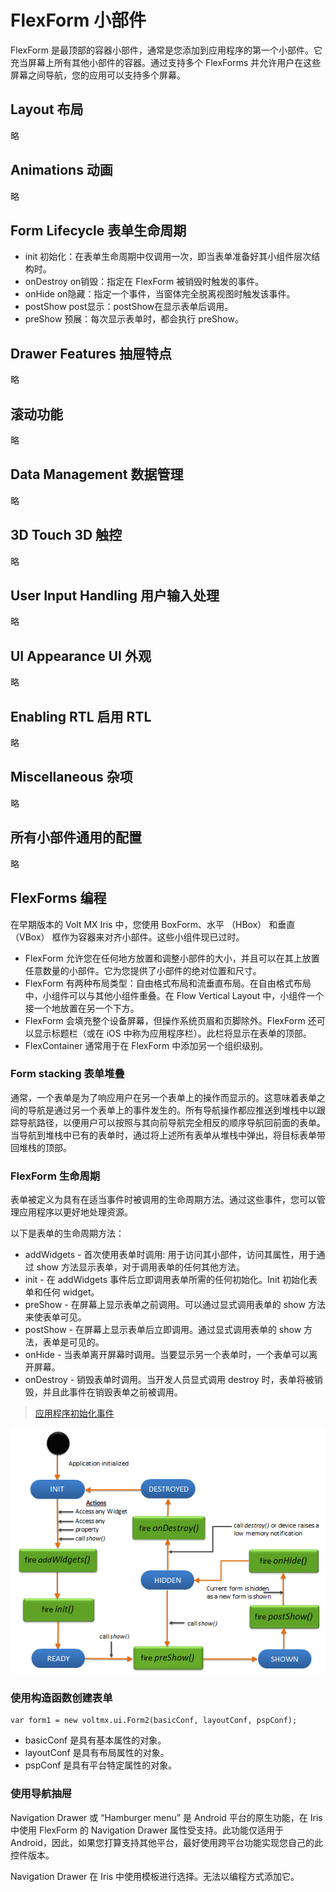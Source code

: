 # FlexForm 小部件
FlexForm 是最顶部的容器小部件，通常是您添加到应用程序的第一个小部件。它充当屏幕上所有其他小部件的容器。通过支持多个 FlexForms 并允许用户在这些屏幕之间导航，您的应用可以支持多个屏幕。

## Layout 布局
略

## Animations 动画
略

## Form Lifecycle 表单生命周期
* init 初始化：在表单生命周期中仅调用一次，即当表单准备好其小组件层次结构时。
* onDestroy on销毁：指定在 FlexForm 被销毁时触发的事件。
* onHide on隐藏：指定一个事件，当窗体完全脱离视图时触发该事件。
* postShow post显示：postShow在显示表单后调用。
* preShow 预展：每次显示表单时，都会执行 preShow。

## Drawer Features 抽屉特点
略

## 滚动功能
略

## Data Management 数据管理
略

## 3D Touch 3D 触控
略

## User Input Handling 用户输入处理
略

## UI Appearance UI 外观
略

## Enabling RTL 启用 RTL
略

## Miscellaneous 杂项
略

## 所有小部件通用的配置
略

## FlexForms 编程
在早期版本的 Volt MX Iris 中，您使用 BoxForm、水平 （HBox） 和垂直 （VBox） 框作为容器来对齐小部件。这些小组件现已过时。

* FlexForm 允许您在任何地方放置和调整小部件的大小，并且可以在其上放置任意数量的小部件。它为您提供了小部件的绝对位置和尺寸。
* FlexForm 有两种布局类型：自由格式布局和流垂直布局。在自由格式布局中，小组件可以与其他小组件重叠。在 Flow Vertical Layout 中，小组件一个接一个地放置在另一个下方。
* FlexForm 会填充整个设备屏幕，但操作系统页眉和页脚除外。FlexForm 还可以显示标题栏（或在 iOS 中称为应用程序栏）。此栏将显示在表单的顶部。
* FlexContainer 通常用于在 FlexForm 中添加另一个组织级别。

### Form stacking 表单堆叠
通常，一个表单是为了响应用户在另一个表单上的操作而显示的。这意味着表单之间的导航是通过另一个表单上的事件发生的。所有导航操作都应推送到堆栈中以跟踪导航路径，以便用户可以按照与其向前导航完全相反的顺序导航回前面的表单。当导航到堆栈中已有的表单时，通过将上述所有表单从堆栈中弹出，将目标表单带回堆栈的顶部。

### FlexForm 生命周期
表单被定义为具有在适当事件时被调用的生命周期方法。通过这些事件，您可以管理应用程序以更好地处理资源。

以下是表单的生命周期方法：
* addWidgets - 首次使用表单时调用: 用于访问其小部件，访问其属性，用于通过 show 方法显示表单，对于调用表单的任何其他方法。
* init - 在 addWidgets 事件后立即调用表单所需的任何初始化。Init 初始化表单和任何 widget。
* preShow - 在屏幕上显示表单之前调用。可以通过显式调用表单的 show 方法来使表单可见。
* postShow - 在屏幕上显示表单后立即调用。通过显式调用表单的 show 方法，表单是可见的。
* onHide - 当表单离开屏幕时调用。当要显示另一个表单时，一个表单可以离开屏幕。
* onDestroy - 销毁表单时调用。当开发人员显式调用 destroy 时，表单将被销毁，并且此事件在销毁表单之前被调用。

> [应用程序初始化事件](./ApplicationInitializationEvents.md)

![FlexForm 生命周期](../../images/FormLifecycle.png)

### 使用构造函数创建表单
```
var form1 = new voltmx.ui.Form2(basicConf, layoutConf, pspConf);
```

* basicConf 是具有基本属性的对象。
* layoutConf 是具有布局属性的对象。
* pspConf 是具有平台特定属性的对象。

### 使用导航抽屉
Navigation Drawer 或 “Hamburger menu” 是 Android 平台的原生功能，在 Iris 中使用 FlexForm 的 Navigation Drawer 属性受支持。此功能仅适用于 Android，因此，如果您打算支持其他平台，最好使用跨平台功能实现您自己的此控件版本。

Navigation Drawer 在 Iris 中使用模板进行选择。无法以编程方式添加它。